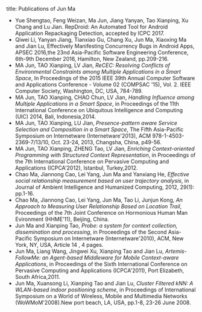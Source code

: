 title: Publications of Jun Ma
- Yue Shengtao, Feng Weizan, Ma Jun, Jiang Yanyan, Tao Xianping, Xu Chang and Lu Jian. RepDroid: An Automated Tool for Android Application Repackaging Detection, accepted by ICPC 2017.
- Qiwei Li, Yanyan Jiang, Tianxiao Gu, Chang Xu, Jun Ma, Xiaoxing Ma and Jian Lu, Effectively Manifesting Concurrency Bugs in Android Apps, APSEC 2016,the 23nd Asia-Pacific Software Engineering Conference, 6th-9th December 2016, Hamilton, New Zealand, pp.209-216.
- MA Jun, TAO Xianping, LV Jian, *ReCEC: Resolving Conflicts of Environmental Constraints among Multiple Applications in a Smart Space*,  In Proceedings of the 2015 IEEE 39th Annual Computer Software and Applications Conference - Volume 02 (COMPSAC '15), Vol. 2. IEEE Computer Society, Washington, DC, USA, 784-789. 
- MA Jun, TAO Xianping, CHAO Chun, LV Jian, *Handling Influence among Multiple Applications in a Smart Space*, in Proceedings of the 11th International Conference on Ubiquitous Intelligence and Computing (UIC) 2014, Bali, Indonesia,2014.
- MA Jun, TAO Xianping, LU Jian, *Presence-pattern aware Service Selection and Composition in a Smart Space*, The Fifth Asia-Pacific Symposium on Internetware (Internetware'2013), ACM 978-1-4503-2369-7/13/10, Oct. 23-24, 2013, Changsha, China, p49-56.
- MA Jun, TAO Xianping, ZHENG Tao, LV Jian, *Enriching Context-oriented Programming with Structured Context Representation*, in Proceedings of the 7th International Conference on Pervasive Computing and Applications (ICPCA'2012), Istanbul, Turkey,2012.
- Chao Ma, Jiannong Cao, Lei Yang, Jun Ma and Yanxiang He, *Effective social relationship measurement based on user trajectory analysis*, in Journal of Ambient Intelligence and Humanized Computing, 2012, 29(1): pp.1-16.
- Chao Ma, Jiannong Cao, Lei Yang, Jun Ma, Tao Li, Junjun Kong, *An Approach to Measuring User Relationship Based on Location Trail*, Proceedings of the 7th Joint Conference on Hormonious Human Man Evironment (HHME'11), Beijing, China.
- Jun Ma and Xianping Tao, *Probe: a system for context collection, dissemination and processing*, in Proceedings of the Second Asia-Pacific Symposium on Internetware (Internetware'2010), ACM, New York, NY, USA, Article 14 , 4 pages.
- Jun Ma, Liang Wang, Jingwei Xu, Xianping Tao and Jian Lu, *Artemis-FollowMe: an Agent-based Middleware for Mobile Context-aware Applications*, in Proceedings of the Sixth International Conference on Pervasive Computing and Applications (ICPCA'2011), Port Elizabeth, South Africa,2011.
- Jun Ma, Xuansong Li, Xianping Tao and Jian Lu, *Cluster Filtered kNN: A WLAN-based indoor positioning scheme*, in Proceedings of International Symposium on a World of Wireless, Mobile and Multimedia Networks (WoWMoM'2008).New port beach, LA, USA, pp.1-8, 23-26 June 2008.
